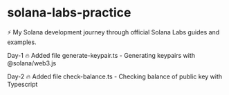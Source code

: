# solana-labs-practice
⚡ My Solana development journey through official Solana Labs guides and examples.

Day-1 🔥 Added file generate-keypair.ts - Generating keypairs with @solana/web3.js

Day-2 🔥 Added file check-balance.ts - Checking balance of public key with Typescript
